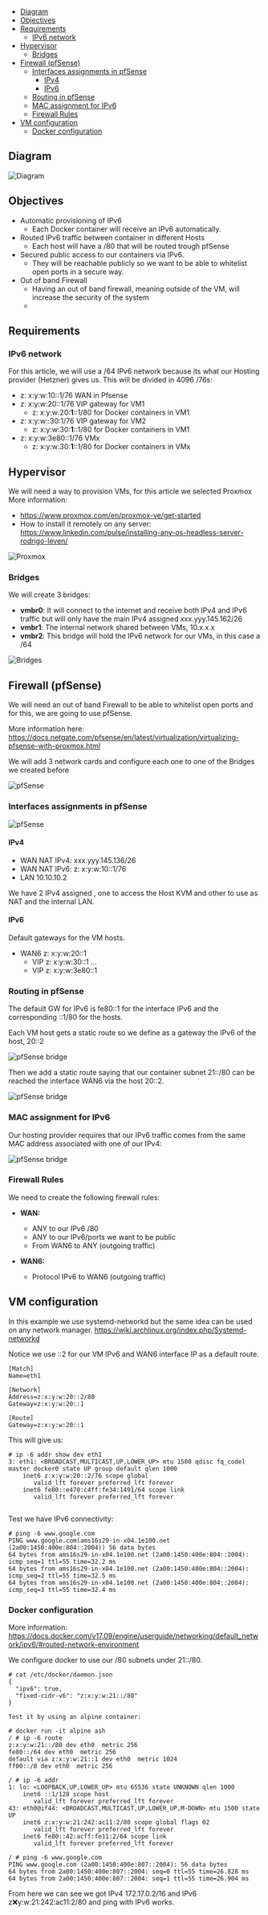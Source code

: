 - [Diagram](#diagram)
- [Objectives](#objectives)
- [Requirements](#requirements)
  - [IPv6 network](#ipv6-network)
- [Hypervisor](#hypervisor)
  - [Bridges](#bridges)
- [Firewall (pfSense)](#firewall-pfsense)
  - [Interfaces assignments in pfSense](#interfaces-assignments-in-pfsense)
    - [IPv4](#ipv4)
    - [IPv6](#ipv6)
  - [Routing in pfSense](#routing-in-pfsense)
  - [MAC assignment for IPv6](#mac-assignment-for-ipv6)
  - [Firewall Rules](#firewall-rules)
- [VM configuration](#vm-configuration)
  - [Docker configuration](#docker-configuration)
## Diagram
![Diagram](images/Docker&#32;IPv6&#32;Securely.png)
## Objectives 
* Automatic provisioning of IPv6
   * Each Docker container will receive an IPv6 automatically.
* Routed IPv6 traffic between container in different Hosts
   * Each host will have a /80 that will be routed trough pfSense 
* Secured public access to our containers via IPv6.
   * They will be reachable publicly so we want to be able to whitelist open ports in a secure way.
* Out of band Firewall
   * Having an out of band firewall, meaning outside of the VM, will increase the security of the system
   * 
## Requirements
### IPv6 network
For this article, we will use a /64 IPv6 network because its what our Hosting provider (Hetzner) gives us.
This will be divided in 4096 /76s:
* z: x:y:w:10::1/76 WAN in Pfsense
* z: x:y:w:20::1/76 VIP gateway for VM1
  * z: x:y:w:20:**1**::1/80 for Docker containers in VM1
* z: x:y:w::30:1/76 VIP gateway for VM2
  * z: x:y:w:30:**1**::1/80 for Docker containers in VM1
* z: x:y:w:3e80::1/76 VMx
  * z: x:y:w:30:**1**::1/80 for Docker containers in VMx

## Hypervisor
We will need a way to provision VMs, for this article we selected Proxmox
More information: 
* https://www.proxmox.com/en/proxmox-ve/get-started
* How to install it remotely on any server: https://www.linkedin.com/pulse/installing-any-os-headless-server-rodrigo-leven/

![Proxmox](images/proxmox.png)


### Bridges
We will create 3 bridges:
* **vmbr0**: It will connect to the internet and receive both IPv4 and IPv6 traffic but will only have the main IPv4 assigned xxx.yyy.145.162/26
* **vmbr1**: The internal network shared between VMs, 10.x.x.x
* **vmbr2**: This bridge will hold the IPv6 network for our VMs, in this case a /64

![Bridges](images/bridges.png)
## Firewall (pfSense)
We will need an out of band Firewall to be able to whitelist open ports and for this, we are going to use pfSense.
 
More information here: https://docs.netgate.com/pfsense/en/latest/virtualization/virtualizing-pfsense-with-proxmox.html

We will add 3 network cards and configure each one to one of the Bridges we created before

![pfSense](images/pfsense.png)

### Interfaces assignments in pfSense
![pfSense](images/pfsense_interfaces2.png)
#### IPv4
* WAN NAT IPv4: xxx.yyy.145.136/26
* WAN NAT IPv6: z: x:y:w:10::1/76
* LAN 10.10.10.2

We have 2 IPv4 assigned , one to access the Host KVM and other to use as NAT and the internal LAN.
#### IPv6
Default gateways for the VM hosts.
* WAN6 z: x:y:w:20::1
  * VIP z: x:y:w:30::1
  ...
  * VIP z: x:y:w:3e80::1


### Routing in pfSense

The default GW for IPv6 is fe80::1 for the interface IPv6 and the corresponding ::1/80 for the hosts.

Each VM host gets a static route so we define as a gateway the IPv6 of the host, 20::2

![pfSense bridge](images/pfsense_gateways.png)

Then we add a static route saying that our container subnet 21::/80 can be reached the interface WAN6 via the host 20::2.

![pfSense bridge](images/pfsense_static_routes.png)


### MAC assignment for IPv6

Our hosting provider requires that our IPv6 traffic comes from the same MAC address associated with one of our IPv4:

![pfSense bridge](images/hetzner_ipv6.png)


### Firewall Rules
We need to create the following firewall rules:
* **WAN:**
  * ANY to our IPv6 /80
  * ANY to our IPv6/ports we want to be public
  * From WAN6 to ANY (outgoing traffic)

* **WAN6:**
  * Protocol IPv6 to WAN6 (outgoing traffic)

## VM configuration
In this example we use systemd-networkd but the same idea can be used on any network manager.
https://wiki.archlinux.org/index.php/Systemd-networkd

Notice we use ::2 for our VM IPv6 and WAN6 interface IP as a default route.

```
[Match]
Name=eth1

[Network]
Address=z:x:y:w:20::2/80
Gateway=z:x:y:w:20::1

[Route]
Gateway=z:x:y:w:20::1

```

This will give us:

```
# ip -6 addr show dev eth1
3: eth1: <BROADCAST,MULTICAST,UP,LOWER_UP> mtu 1500 qdisc fq_codel master docker0 state UP group default qlen 1000
    inet6 z:x:y:w:20::2/76 scope global 
       valid_lft forever preferred_lft forever
    inet6 fe80::e470:c4ff:fe34:1491/64 scope link 
       valid_lft forever preferred_lft forever


```

Test we have IPv6 connectivity:
```
# ping -6 www.google.com
PING www.google.com(ams16s29-in-x04.1e100.net (2a00:1450:400e:804::2004)) 56 data bytes
64 bytes from ams16s29-in-x04.1e100.net (2a00:1450:400e:804::2004): icmp_seq=1 ttl=55 time=32.2 ms
64 bytes from ams16s29-in-x04.1e100.net (2a00:1450:400e:804::2004): icmp_seq=2 ttl=55 time=32.5 ms
64 bytes from ams16s29-in-x04.1e100.net (2a00:1450:400e:804::2004): icmp_seq=3 ttl=55 time=32.4 ms
```

### Docker configuration
More information: https://docs.docker.com/v17.09/engine/userguide/networking/default_network/ipv6/#routed-network-environment

We configure docker to use our /80 subnets under 21::/80.

```
# cat /etc/docker/daemon.json 
{
  "ipv6": true,
  "fixed-cidr-v6": "z:x:y:w:21::/80"
}
```

```
Test it by using an alpine container:

# docker run -it alpine ash
/ # ip -6 route
z:x:y:w:21::/80 dev eth0  metric 256 
fe80::/64 dev eth0  metric 256 
default via z:x:y:w:21::1 dev eth0  metric 1024 
ff00::/8 dev eth0  metric 256 

/ # ip -6 addr
1: lo: <LOOPBACK,UP,LOWER_UP> mtu 65536 state UNKNOWN qlen 1000
    inet6 ::1/128 scope host 
       valid_lft forever preferred_lft forever
43: eth0@if44: <BROADCAST,MULTICAST,UP,LOWER_UP,M-DOWN> mtu 1500 state UP 
    inet6 z:x:y:w:21:242:ac11:2/80 scope global flags 02 
       valid_lft forever preferred_lft forever
    inet6 fe80::42:acff:fe11:2/64 scope link 
       valid_lft forever preferred_lft forever

/ # ping -6 www.google.com
PING www.google.com (2a00:1450:400e:807::2004): 56 data bytes
64 bytes from 2a00:1450:400e:807::2004: seq=0 ttl=55 time=26.828 ms
64 bytes from 2a00:1450:400e:807::2004: seq=1 ttl=55 time=26.904 ms

```

From here we can see we got IPv4 172.17.0.2/16 and IPv6 z:x:y:w:21:242:ac11:2/80 and ping with IPv6 works.

